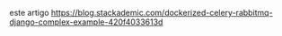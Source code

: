 este artigo
https://blog.stackademic.com/dockerized-celery-rabbitmq-django-complex-example-420f4033613d


